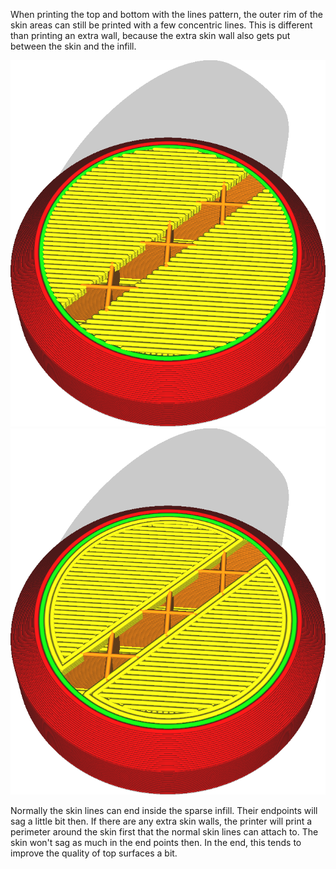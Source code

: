 When printing the top and bottom with the lines pattern, the outer rim of the skin areas can still be printed with a few concentric lines. This is different than printing an extra wall, because the extra skin wall also gets put between the skin and the infill.

![No extra skin outlines](images/skin_outline_count_0.png)
![Two extra skin outlines](images/skin_outline_count_2.png)

Normally the skin lines can end inside the sparse infill. Their endpoints will sag a little bit then. If there are any extra skin walls, the printer will print a perimeter around the skin first that the normal skin lines can attach to. The skin won't sag as much in the end points then. In the end, this tends to improve the quality of top surfaces a bit.